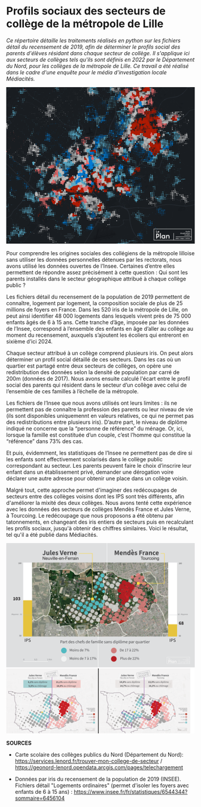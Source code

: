 # Profils sociaux des secteurs de collège de la métropole de Lille

*Ce répertoire détaille les traitements réalisés en python sur les fichiers détail du recensement de 2019, afin de déterminer le profils social des parents d'élèves résidant dans chaque secteur de collège. Il s'applique ici aux secteurs de collèges tels qu'ils sont définis en 2022 par le Département du Nord, pour les collèges de la métropole de Lille. Ce travail a été réalisé dans le cadre d'une enquête pour le média d'investigation locale Médiacités.*


<img src="https://github.com/Denis-Vannier/colleges_mediacites_lille/blob/main/CARTE_PROFILS_SOC_IRIS_2019_LILLE.png" width="800" />

Pour comprendre les origines sociales des collégiens de la métropole lilloise sans utiliser les données personnelles détenues par les rectorats, nous avons utilisé les données ouvertes de l’Insee. Certaines d’entre elles permettent de répondre assez précisément à cette question : Qui sont les parents installés dans le secteur géographique attribué à chaque collège public ? 

Les fichiers détail du recensement de la population de 2019  permettent de connaître, logement par logement, la composition sociale de plus de 25 millions de foyers en France. Dans les 520 iris de la métropole de Lille, on peut ainsi identifier 48 000 logements dans lesquels vivent près de 75 000 enfants âgés de 6 à 15 ans. Cette tranche d’âge, imposée par les données de l’Insee, correspond à l’ensemble des enfants en âge d’aller au collège au moment du recensement, auxquels s’ajoutent les écoliers qui entreront en sixième d’ici 2024.

Chaque secteur attribué à un collège comprend plusieurs iris. On peut alors déterminer un profil social détaillé de ces secteurs. Dans les cas où un quartier est partagé entre deux secteurs de collèges, on opère une redistribution des données selon la densité de population par carré de 200m (données de 2017). Nous avons ensuite calculé l'écart entre le profil social des parents qui résident dans le secteur d’un collège avec celui de l’ensemble de ces familles à l’échelle de la métropole.

Les fichiers de l’Insee que nous avons utilisés ont leurs limites : ils ne permettent pas de connaître la profession des parents ou leur niveau de vie (ils sont disponibles uniquemennt en valeurs relatives, ce qui ne permet pas des redistributions entre plusieurs iris). D’autre part, le niveau de diplôme indiqué ne concerne que la “personne de référence” du ménage. Or, ici, lorsque la famille est constituée d’un couple, c’est l’homme qui constitue la “référence” dans 73% des cas.

Et puis, évidemment, les statistiques de l’Insee ne permettent pas de dire si les enfants sont effectivement scolarisés dans le collège public correspondant au secteur. Les parents peuvent faire le choix d’inscrire leur enfant dans un établissement privé, demander une dérogation voire déclarer une autre adresse pour obtenir une place dans un collège voisin. 

Malgré tout, cette approche permet d'imaginer des redécoupages de secteurs entre des collèges voisins dont les IPS sont très différents, afin d'améliorer la mixité des deux collèges. Nous avons tenté cette expérience avec les données des secteurs de collèges Mendès France et Jules Verne, à Tourcoing. Le redécoupage que nous proposons a été obtenu par tatonnements, en changeant des iris entiers de secteurs puis en recalculant les profils sociaux, jusqu'à obtenir des chiffres similaires. Voici le résultat, tel qu'il a été publié dans Médiacités.

<img src="https://raw.githubusercontent.com/Denis-Vannier/colleges_mediacites_lille/main/COMPAR%20MENDES_JULESVERNE_V2.png" width="800" />
<img src="https://raw.githubusercontent.com/Denis-Vannier/colleges_mediacites_lille/main/REDECOUPAGE_COLL_MENDES_VERNE.png" width="800" />





**SOURCES**

- Carte scolaire des collèges publics du Nord (Département du Nord): https://services.lenord.fr/trouver-mon-college-de-secteur / https://geonord-lenord.opendata.arcgis.com/pages/telechargement 

- Données par iris du recensement de la population de 2019 (INSEE). Fichiers détail "Logements ordinaires" (permet d'isoler les foyers avec enfants de 6 à 15 ans) : https://www.insee.fr/fr/statistiques/6544344?sommaire=6456104 
